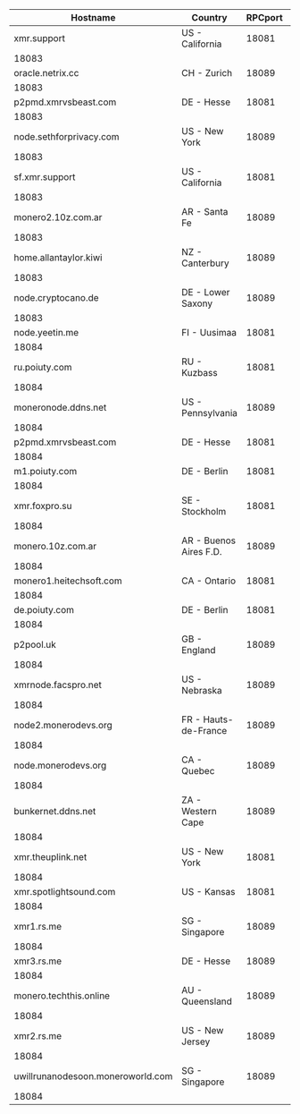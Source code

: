 Hostname | Country | RPCport | P2Pport
--- | --- | --- | ---
xmr.support | US - California | 18081
 | 18083
oracle.netrix.cc | CH - Zurich | 18089
 | 18083
p2pmd.xmrvsbeast.com | DE - Hesse | 18081
 | 18083
node.sethforprivacy.com | US - New York | 18089
 | 18083
sf.xmr.support | US - California | 18081
 | 18083
monero2.10z.com.ar | AR - Santa Fe | 18089
 | 18083
home.allantaylor.kiwi | NZ - Canterbury | 18089
 | 18083
node.cryptocano.de | DE - Lower Saxony | 18089
 | 18083
node.yeetin.me | FI - Uusimaa | 18081
 | 18084
ru.poiuty.com | RU - Kuzbass | 18081
 | 18084
moneronode.ddns.net | US - Pennsylvania | 18089
 | 18084
p2pmd.xmrvsbeast.com | DE - Hesse | 18081
 | 18084
m1.poiuty.com | DE - Berlin | 18081
 | 18084
xmr.foxpro.su | SE - Stockholm | 18081
 | 18084
monero.10z.com.ar | AR - Buenos Aires F.D. | 18089
 | 18084
monero1.heitechsoft.com | CA - Ontario | 18081
 | 18084
de.poiuty.com | DE - Berlin | 18081
 | 18084
p2pool.uk | GB - England | 18089
 | 18084
xmrnode.facspro.net | US - Nebraska | 18089
 | 18084
node2.monerodevs.org | FR - Hauts-de-France | 18089
 | 18084
node.monerodevs.org | CA - Quebec | 18089
 | 18084
bunkernet.ddns.net | ZA - Western Cape | 18089
 | 18084
xmr.theuplink.net | US - New York | 18081
 | 18084
xmr.spotlightsound.com | US - Kansas | 18081
 | 18084
xmr1.rs.me | SG - Singapore | 18089
 | 18084
xmr3.rs.me | DE - Hesse | 18089
 | 18084
monero.techthis.online | AU - Queensland | 18089
 | 18084
xmr2.rs.me | US - New Jersey | 18089
 | 18084
uwillrunanodesoon.moneroworld.com | SG - Singapore | 18089
 | 18084
